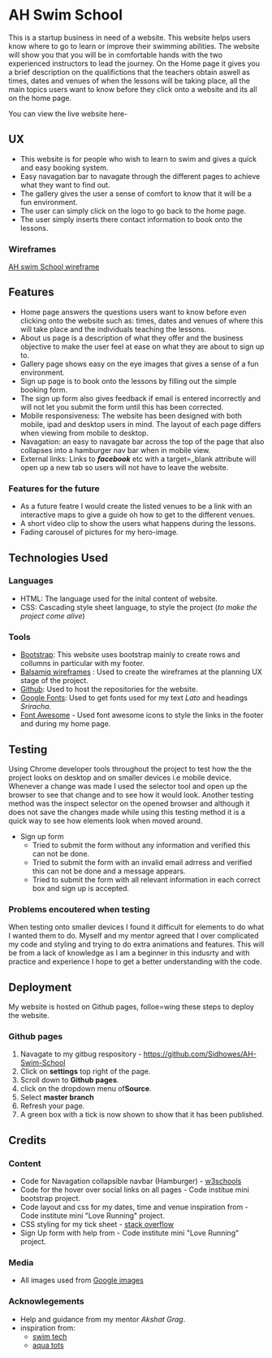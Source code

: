 # AH Swim School

This is a startup business in need of a website. This website helps users know where to go to learn or improve their swimming abilities. 
The website will show you that you will be in comfortable hands with the two experienced instructors to lead the journey.
On the Home page it gives you a brief description on the qualifictions that the teachers obtain aswell as times, dates and venues of when
the lessons will be taking place, all the main topics users want to know before they click onto a website and its all on the home page.

You can view the live website here- 


## UX

* This website is for people who wish to learn to swim and gives a quick and easy booking system.
* Easy navagation bar to navagate through the different pages to achieve what they want to find out.
* The gallery gives the user a sense of comfort to know that it will be a fun environment.
* The user can simply click on the logo to go back to the home page.
* The user simply inserts there contact information to book onto the lessons.

### Wireframes 
[AH swim School wireframe](wireframes/wireframe-1.pdf)

## Features 


* Home page answers the questions users want to know before even clicking onto the website such as: times, dates and venues of 
where this will take place and the individuals teaching the lessons.
* About us page is a description of what they offer and the business objective to make the user feel at ease on what they are 
about to sign up to.
* Gallery page shows easy on the eye images that gives a sense of a fun environment.
* Sign up page is to book onto the lessons by filling out the simple booking form.
* The sign up form also gives feedback if email is entered incorrectly and will not let you submit the form 
until this has been corrected.
* Mobile responsiveness: The website has been designed with both mobile, ipad and desktop users in mind. The layout
of each page differs when viewing from mobile to desktop. 
* Navagation: an easy to navagate bar across the top of the page that also collapses into a hamburger nav bar  when in mobile view.
* External links: Links to **_facebook_** etc with a target=_blank attribute will open up a new tab so users will not have to leave the website.

### Features for the future

* As a future featre I would create the listed venues to be a link with an interactive maps to give a guide oh how to get to the 
different venues.
* A short video clip to show the users what happens during the lessons.
* Fading carousel of pictures for my hero-image.

## Technologies Used

### Languages

* HTML: The language used for the inital content of website.
* CSS: Cascading style sheet language, to style the project (_to make the project come alive_)

### Tools 

* [Bootstrap](https://www.getbootstrap.com/): This website uses bootstrap mainly to create rows and collumns in particular with my footer.
* [Balsamiq wireframes](https://balsamiq.com/) : Used to create the wireframes at the planning UX stage of the project.
* [Github](https://www.github.com/): Used to host the repositories for the website.
* [Google Fonts](https://fonts.google.com/): Used to get fonts used for my text _Lato_ and headings _Sriracha_. 
* [Font Awesome](https://fontawesome.com/) - Used font awesome icons to style the links in the footer and during my home page.

## Testing

Using Chrome developer tools throughout the project to test how the the project looks on desktop and on smaller devices i.e
mobile device.
Whenever a change was made I used the selector tool and open up the browser to see that change and to see how it would look.
Another testing method was the inspect selector on the opened browser and although it does not save the changes made while using this 
testing method it is a quick way to see how elements look when moved around.

* Sign up form
  * Tried to submit the form without any information and verified this can not be done.
  * Tried to submit the form with an invalid email adrress and verified this can not be done and a message appears.
  * Tried to submit the form with all relevant information in each correct box and sign up is accepted.

### Problems encoutered when testing

When testing onto smaller devices I found it difficult for elements to do what I wanted them to do. Myself and my mentor
agreed that I over complicated my code and styling and trying to do extra animations and features.
 This will be from a lack of knowledge as I am a beginner in this indusrty and with practice and experience I hope to get
 a better understanding with the code. 

## Deployment

My website is hosted on Github pages, folloe=wing these steps to deploy the website.

### Github pages
1. Navagate to my gitbug respository -  https://github.com/Sidhowes/AH-Swim-School
2. Click on **settings** top right of the page.
3. Scroll down to **Github pages**.
4. click on the dropdown menu of**Source**.
5. Select **master branch**
6. Refresh your page.
7. A green box with a tick is now shown to show that it has been published.

## Credits

### Content

* Code for Navagation collapsible navbar (Hamburger) - [w3schools](https://www.w3schools.com/bootstrap4/bootstrap_navbar.asp)
* Code for the hover over social links on all pages - Code institue mini bootstrap project.
* Code layout and css for my dates, time and venue inspiration from - Code institute mini "Love Running" project.
* CSS styling for my tick sheet - [stack overflow](https://stackoverflow.com/questions/34141950/how-to-use-tick-checkmark-symbol-instead-of-bullets-in-unordered-list)
* Sign Up form with help from - Code institute mini "Love Running" project. 

### Media

* All images used from [Google images](https://www.google.com/search?q=+swimming&tbm=isch&ved=2ahUKEwjEp4qS2ZPqAhXH0YUKHZn1BhkQ2-cCegQIABAA)
  
### Acknowlegements 

* Help and guidance from my mentor _Akshat Grag_.
* inspiration from: 
  * [swim tech](https://www.theswimtech.co.uk/)
  * [aqua tots](https://www.aquatots.com/)

